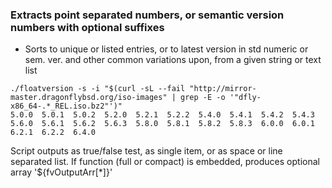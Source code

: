 ### Extracts point separated numbers, or semantic version numbers with optional suffixes

- Sorts to unique or listed entries, or to latest version in std numeric or sem. ver. and other common variations upon, from a given string or text list

```
./floatversion -s -i "$(curl -sL --fail "http://mirror-master.dragonflybsd.org/iso-images" | grep -E -o '"dfly-x86_64-.*_REL.iso.bz2"')"
5.0.0  5.0.1  5.0.2  5.2.0  5.2.1  5.2.2  5.4.0  5.4.1  5.4.2  5.4.3  5.6.0  5.6.1  5.6.2  5.6.3  5.8.0  5.8.1  5.8.2  5.8.3  6.0.0  6.0.1  6.2.1  6.2.2  6.4.0

```

Script outputs as true/false test, as single item, or as space or line separated list. 
If function (full or compact) is embedded, produces optional array '${fvOutputArr[*]}'
